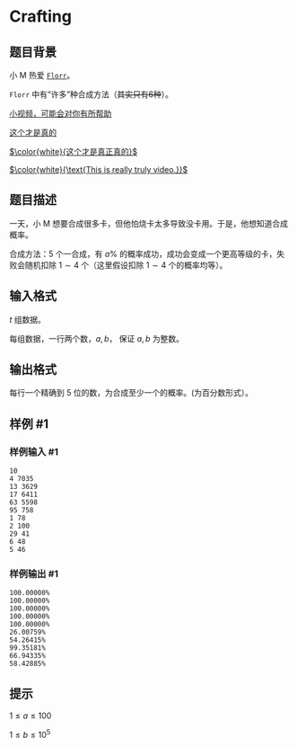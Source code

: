 # Crafting

## 题目背景

小 M 热爱 [`Florr`](https://florr.io)。

`Florr` 中有“许多”种合成方法（~~其实只有6种~~）。

[小视频，可能会对你有所帮助](https://www.bilibili.com/video/BV1Q8411b74e/?spm_id_from=333.337.search-card.all.click)

[这个才是真的](https://www.bilibili.com/video/BV1PP4y127nC/?spm_id_from=333.337.search-card.all.click)

[$\color{white}{这个才是真正真的}$](https://www.bilibili.com/video/BV1qD4y1t741/?spm_id_from=333.337.search-card.all.click)

[$\color{white}{\text{This is really truly video.}}$](http://gxoi.ddwoo.top/file/mythic_crafting.gif)

## 题目描述

一天，小 M 想要合成很多卡，但他怕烧卡太多导致没卡用。于是，他想知道合成概率。

合成方法：$5$ 个一合成，有 $a\%$ 的概率成功，成功会变成一个更高等级的卡，失败会随机扣除 $1 \sim 4$ 个（这里假设扣除 $1 \sim 4$ 个的概率均等）。

## 输入格式

$t$ 组数据。

每组数据，一行两个数，$a, b$， 保证 $a, b$ 为整数。

## 输出格式

每行一个精确到 $5$ 位的数，为合成至少一个的概率。(为百分数形式）。

## 样例 #1

### 样例输入 #1

```
10
4 7035
13 3629
17 6411
63 5598
95 758
1 78
2 100
29 41
6 48
5 46
```

### 样例输出 #1

```
100.00000%
100.00000%
100.00000%
100.00000%
100.00000%
26.00759%
54.26415%
99.35181%
66.94335%
58.42885%
```

## 提示

$1 \le a \le 100$

$1 \le b \le 10^{5}$